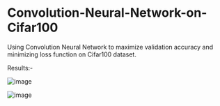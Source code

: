 # Convolution-Neural-Network-on-Cifar100
Using Convolution Neural Network to maximize validation accuracy and minimizing loss function on Cifar100 dataset.


Results:-

![image](https://user-images.githubusercontent.com/106331831/236644490-f276ec47-d054-40ff-a682-0d7a38b88759.png)



![image](https://user-images.githubusercontent.com/106331831/236644506-1177d56f-e0bd-47e2-b900-490bc5761cbb.png)

